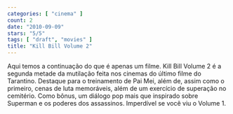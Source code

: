 ```yaml
---
categories: [ "cinema" ]
count: 2
date: "2010-09-09"
stars: "5/5"
tags: [ "draft", "movies" ]
title: "Kill Bill Volume 2"
---
```

Aqui temos a continuação do que é apenas um filme. Kill Bill Volume 2 é a segunda metade da mutilação feita nos cinemas do último filme do Tarantino. Destaque para o treinamento de Pai Mei, além de, assim como o primeiro, cenas de luta memoráveis, além de um exercício de superação no cemitério. Como bônus, um diálogo pop mais que inspirado sobre Superman e os poderes dos assassinos. Imperdível se você viu o Volume 1.
